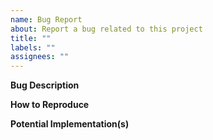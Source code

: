 ```yaml
---
name: Bug Report
about: Report a bug related to this project
title: ""
labels: ""
assignees: ""
---
```


**Bug Description**


**How to Reproduce**


**Potential Implementation(s)**

